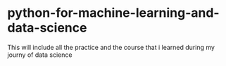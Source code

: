 # python-for-machine-learning-and-data-science
This will include all the practice and the course that i learned during my journy of data science
